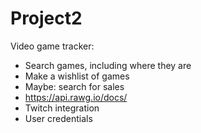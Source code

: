 # Project2

Video game tracker:
* Search games, including where they are
* Make a wishlist of games
* Maybe: search for sales
* https://api.rawg.io/docs/
* Twitch integration
* User credentials
